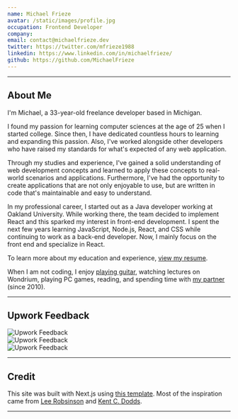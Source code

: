 ```yaml
---
name: Michael Frieze
avatar: /static/images/profile.jpg
occupation: Frontend Developer
company:
email: contact@michaelfrieze.dev
twitter: https://twitter.com/mfrieze1988
linkedin: https://www.linkedin.com/in/michaelfrieze/
github: https://github.com/MichaelFrieze
---
```


---

## About Me

I'm Michael, a 33-year-old freelance developer based in Michigan.

I found my passion for learning computer sciences at the age of 25 when I started college. Since then, I have dedicated countless hours to learning and expanding this passion. Also, I've worked alongside other developers who have raised my standards for what's expected of any web application.

Through my studies and experience, I've gained a solid understanding of web development concepts and learned to apply these concepts to real-world scenarios and applications. Furthermore, I've had the opportunity to create applications that are not only enjoyable to use, but are written in code that's maintainable and easy to understand.

​​In my professional career, I started out as a Java developer working at Oakland University. While working there, the team decided to implement React and this sparked my interest in front-end development. I spent the next few years learning JavaScript, Node.js, React, and CSS while continuing to work as a back-end developer. Now, I mainly focus on the front end and specialize in React.

To learn more about my education and experience, [view my resume](https://drive.google.com/file/d/16DWD0RN7fsZ-Q2d0WnSnl0SM7Aopw3dq/view?usp=sharing).

​​When I am not coding, I enjoy [playing guitar](https://soundcloud.com/mikefrieze88/something-i-made-in-2016), watching lectures on Wondrium, playing PC games, reading, and spending time with [my partner](https://kaylafoister.weebly.com/) (since 2010).

---

## Upwork Feedback

![Upwork Feedback](/static/images/upwork-feedback-1.jpg)
<br />
![Upwork Feedback](/static/images/upwork-feedback-2.jpg)
<br />
![Upwork Feedback](/static/images/upwork-feedback-3.jpg)

---

## Credit

This site was built with Next.js using [this template](https://github.com/timlrx/tailwind-nextjs-starter-blog). Most of the inspiration came from [Lee Robsinson](https://leerob.io/) and [Kent C. Dodds](https://kentcdodds.com/).

---
